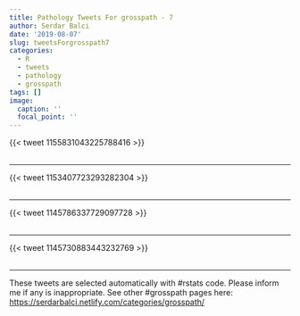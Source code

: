 ```yaml
---
title: Pathology Tweets For grosspath - 7
author: Serdar Balci
date: '2019-08-07'
slug: tweetsForgrosspath7
categories:
  - R
  - tweets
  - pathology
  - grosspath
tags: []
image:
  caption: ''
  focal_point: ''
---
```



{{< tweet 1155831043225788416 >}}
<br>
<br>
<hr>
{{< tweet 1153407723293282304 >}}
<br>
<br>
<hr>
{{< tweet 1145786337729097728 >}}
<br>
<br>
<hr>
{{< tweet 1145730883443232769 >}}
<br>
<br>
<hr>


These tweets are selected automatically with #rstats code. Please inform me if any is inappropriate.
See other #grosspath pages here: https://serdarbalci.netlify.com/categories/grosspath/
